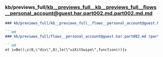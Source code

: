 ### kb/previews_full/kb__previews_full__kb__previews_full__flows__personal_account@guest.har.part002.md.part002.md.md

```md
### kb/previews_full/kb__previews_full__flows__personal_account@guest.har.part002.md.part002.md

```md
### kb/previews_full/flows__personal_account@guest.har.part002.md (part 002)

```md
et i=Be();z(0,\"div\",8),le(\"uiKitSwipe\",function(r){v
```

```

```

```
